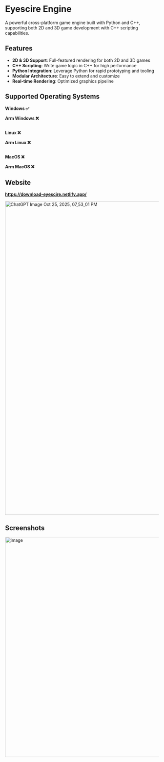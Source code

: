 # Eyescire Engine

A powerful cross-platform game engine built with Python and C++, supporting both 2D and 3D game development with C++ scripting capabilities.

## Features

- **2D & 3D Support**: Full-featured rendering for both 2D and 3D games
- **C++ Scripting**: Write game logic in C++ for high performance
- **Python Integration**: Leverage Python for rapid prototyping and tooling
- **Modular Architecture**: Easy to extend and customize
- **Real-time Rendering**: Optimized graphics pipeline

## Supported Operating Systems

**Windows ✅**

**Arm Windows ❌**
##

**Linux ❌**

**Arm Linux ❌**
##

**MacOS ❌**

**Arm MacOS ❌**

## Website

**https://download-eyescire.netlify.app/**

<img width="1024" height="1024" alt="ChatGPT Image Oct 25, 2025, 07_53_01 PM" src="https://github.com/user-attachments/assets/1b183763-3d29-47df-8b00-e0fbf732e1b9" />


## Screenshots

<img width="1365" height="718" alt="image" src="https://github.com/user-attachments/assets/d93dfef5-3792-43f1-b234-30467ea9ddfb" />
